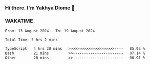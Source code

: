 ### Hi there. I'm Yakhya Diome 👋

### WAKATIME
<!--START_SECTION:waka-->

```txt
From: 13 August 2024 - To: 19 August 2024

Total Time: 5 hrs 2 mins

TypeScript   4 hrs 20 mins   >>>>>>>>>>>>>>>>>>>>>----   85.95 %
Bash         21 mins         >>-----------------------   07.14 %
Other        20 mins         >>-----------------------   06.91 %
```

<!--END_SECTION:waka-->
